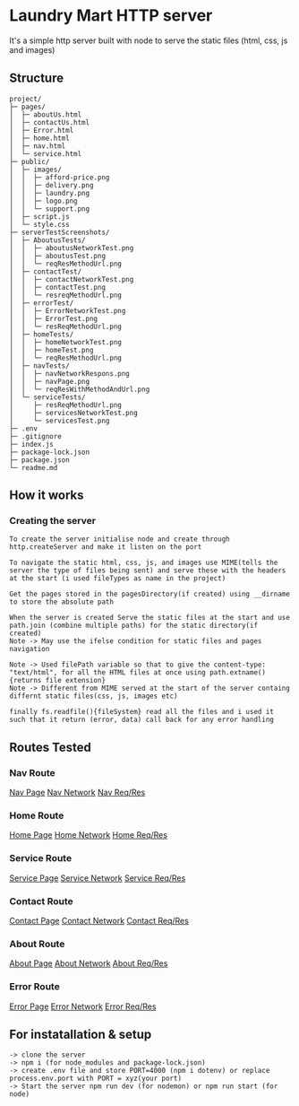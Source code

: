 # Laundry Mart HTTP server 
It's a simple http server built with node to serve the static files (html, css, js and images)


## Structure

```
project/
├─ pages/
│  ├─ aboutUs.html
│  ├─ contactUs.html
│  ├─ Error.html
│  ├─ home.html
│  ├─ nav.html
│  └─ service.html
├─ public/
│  ├─ images/
│  │  ├─ afford-price.png
│  │  ├─ delivery.png
│  │  ├─ laundry.png
│  │  ├─ logo.png
│  │  └─ support.png
│  ├─ script.js
│  └─ style.css
├─ serverTestScreenshots/
│  ├─ AboutusTests/
│  │  ├─ aboutusNetworkTest.png
│  │  ├─ aboutusTest.png
│  │  └─ reqResMethodUrl.png
│  ├─ contactTest/
│  │  ├─ contactNetworkTest.png
│  │  ├─ contactTest.png
│  │  └─ resreqMethodUrl.png
│  ├─ errorTest/
│  │  ├─ ErrorNetworkTest.png
│  │  ├─ ErrorTest.png
│  │  └─ resReqMethodUrl.png
│  ├─ homeTests/
│  │  ├─ homeNetworkTest.png
│  │  ├─ homeTest.png
│  │  └─ reqResMethodUrl.png
│  ├─ navTests/
│  │  ├─ navNetworkRespons.png
│  │  ├─ navPage.png
│  │  └─ reqResWithMethodAndUrl.png
│  └─ serviceTests/
│     ├─ resReqMethodUrl.png
│     ├─ servicesNetworkTest.png
│     └─ servicesTest.png
├─ .env
├─ .gitignore
├─ index.js
├─ package-lock.json
├─ package.json
└─ readme.md

```
## How it works

### Creating the server
    To create the server initialise node and create through http.createServer and make it listen on the port

    To navigate the static html, css, js, and images use MIME(tells the server the type of files being sent) and serve these with the headers at the start (i used fileTypes as name in the project)

    Get the pages stored in the pagesDirectory(if created) using __dirname to store the absolute path

    When the server is created Serve the static files at the start and use path.join (combine multiple paths) for the static directory(if created)
    Note -> May use the ifelse condition for static files and pages navigation

    Note -> Used filePath variable so that to give the content-type: "text/html", for all the HTML files at once using path.extname(){returns file extension}
    Note -> Different from MIME served at the start of the server containg differnt static files(css, js, images etc)

    finally fs.readfile(){fileSystem} read all the files and i used it such that it return (error, data) call back for any error handling

## Routes Tested

### Nav Route
[Nav Page](./serverTestScreenshots/navTests/navPage.png)
[Nav Network](./serverTestScreenshots/navTests/navNetworkRespons.png)
[Nav Req/Res](./serverTestScreenshots/navTests/reqResWithMethodAndUrl.png)

### Home Route
[Home Page](./serverTestScreenshots/homeTests/homeTest.png)
[Home Network](./serverTestScreenshots/homeTests/homeNetworkTest.png)
[Home Req/Res](./serverTestScreenshots/homeTests/reqResMethodUrl.png)

### Service Route
[Service Page](./serverTestScreenshots/serviceTests/servicesTest.png)
[Service Network](./serverTestScreenshots/serviceTests/servicesNetworkTest.png)
[Service Req/Res](./serverTestScreenshots/serviceTests/resReqMethodUrl.png)

### Contact Route
[Contact Page](./serverTestScreenshots/contactTest/contactTest.png)
[Contact Network](./serverTestScreenshots/contactTest/contactNetworkTest.png)
[Contact Req/Res](./serverTestScreenshots/contactTest/resreqMethodUrl.png)

### About Route
[About Page](./serverTestScreenshots/AboutusTests/aboutusTest.png)
[About Network](./serverTestScreenshots/AboutusTests/aboutusNetworkTest.png)
[About Req/Res](./serverTestScreenshots/AboutusTests/reqResMethodUrl.png)

### Error Route
[Error Page](./serverTestScreenshots/errorTest/ErrorTest.png)
[Error Network](./serverTestScreenshots/errorTest/ErrorNetworkTest.png)
[Error Req/Res](./serverTestScreenshots/errorTest/resReqMethodUrl.png)


## For instatallation & setup

    -> clone the server
    -> npm i (for node_modules and package-lock.json)
    -> create .env file and store PORT=4000 (npm i dotenv) or replace process.env.port with PORT = xyz(your port)  
    -> Start the server npm run dev (for nodemon) or npm run start (for node)
